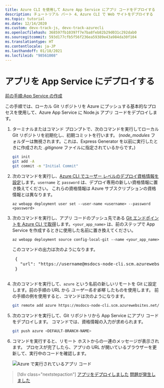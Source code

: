 ```yaml
---
title: Azure CLI を使用して Azure App Service にアプリ コードをデプロイする
description: チュートリアル パート 4、Azure CLI で Web サイトをデプロイする
ms.topic: tutorial
ms.date: 12/14/2020
ms.custom: devx-track-js, devx-track-azurecli
ms.openlocfilehash: 368597fb10397f7e7ba8feb82b29d031c292dab0
ms.sourcegitcommit: 593d177cfb5f56f236ea59389e43a984da30f104
ms.translationtype: HT
ms.contentlocale: ja-JP
ms.lasthandoff: 01/18/2021
ms.locfileid: "98561008"
---
```

# <a name="deploy-the-app-to-app-service"></a>アプリを App Service にデプロイする

[前の手順:App Service の作成](tutorial-vscode-azure-cli-node-03.md)

この手順では、ローカル Git リポジトリを Azure にプッシュする基本的なプロセスを使用して、Azure App Service に Node.js アプリ コードをデプロイします。

1. ターミナルまたはコマンド プロンプトで、次のコマンドを実行してローカル Git リポジトリを初期化し、初期コミットを行います。 (*node_modules* フォルダーは無視されます。これは、Express Generator を以前に実行したときに作成された *.gitignore* ファイルに指定されているからです。)

    ```bash
    git init
    git add -A
    git commit -m "Initial Commit"
    ```

1. 次のコマンドを実行し、[Azure CLI でユーザー レベルのデプロイ資格情報を設定](/azure/app-service/deploy-configure-credentials)します。`username` と `password` は、デプロイ専用の新しい資格情報に置き換えてください。 これらの資格情報は Azure サブスクリプションの資格情報とは異なります。 

    ```azurecli
    az webapp deployment user set --user-name <username> --password <password>
    ```

1. 次のコマンドを実行し、アプリ コードのプッシュ先である [Git エンドポイントを Azure CLI で取得](/cli/azure/webapp/deployment/source)します。`<your_app_name>` は、前のステップで App Service を作成するときに使用した名前に置き換えてください。

    ```azurecli
    az webapp deployment source config-local-git --name <your_app_name>
    ```

    このコマンドの出力は次のようになります。

    <pre>
    {
      "url": "https://username@msdocs-node-cli.scm.azurewebsites.net/msdocs-node-cli.git"
    }
    </pre>

1. 次のコマンドを実行して、`azure` という名前の新しいリモートを Git に設定します。前の手順の URL から *ユーザー名を省略* したものを使用します。 前の手順の例を使用すると、コマンドは次のようになります。

    ```bash
    git remote add azure https://msdocs-node-cli.scm.azurewebsites.net/msdocs-node-cli.git
    ```

1. 次のコマンドを実行して、Git リポジトリから App Service にアプリ コードをデプロイします。 コマンドでは、資格情報の入力が求められます。

    ```bash
    git push azure <DEFAULT-BRANCH-NAME>
    ```

1. コマンドを実行すると、リモート ホストからの一連のメッセージが表示されます。 プロセスが完了したら、アプリの URL が開いているブラウザーを更新して、実行中のコードを確認します。

    ![Azure で実行されているアプリ コード](../../media/azure-cli/remote-app.png)

> [!div class="nextstepaction"]
> [アプリをデプロイしました](tutorial-vscode-azure-cli-node-05.md) [問題が発生しました](https://www.research.net/r/PWZWZ52?tutorial=node-deployment&step=deploy-website)
